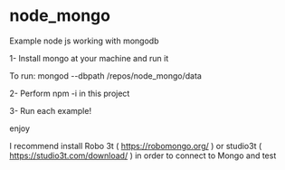 # node_mongo
Example node js working with mongodb

1- Install mongo at your machine and run it

To run: mongod --dbpath /repos/node_mongo/data

2- Perform npm -i in this project

3- Run each example!

enjoy


I recommend install Robo 3t ( https://robomongo.org/ ) or studio3t ( https://studio3t.com/download/ ) in order to connect to Mongo and test